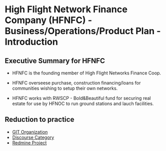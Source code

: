 # High Flight Network Finance Company (HFNFC) - Business/Operations/Product Plan - Introduction

## Executive Summary for HFNFC

- HFNFC is the founding member of High Flight Networks Finance Coop.

- HFNFC overseese purchase, construction financing/loans for communities wishing to setup their own networks.

- HFNFC works with RWSCP - Bold&Beautiful fund for securing real estate for use by HFNOC to run ground stations and lauch facilities.

## Reduction to practice

- [GIT Organization](https://git.knownelement.com/HFNFC)
- [Discourse Category](https://community.turnsys.com/c/commons/chiefcommonsofficer-hfnfc/16)
- [Redmine Project](https://projects.knownelement.com/projects/hfnfc)

